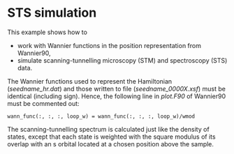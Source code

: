 # STS simulation

This example shows how to

* work with Wannier functions in the position representation from Wannier90,
* simulate scanning-tunnelling microscopy (STM) and spectroscopy (STS) data.

The Wannier functions used to represent the Hamiltonian (*seedname_hr.dat*) and
those written to file (*seedname_0000X.xsf*) must be identical (including sign).
Hence, the following line in *plot.F90* of Wannier90 must be commented out:

    wann_func(:, :, :, loop_w) = wann_func(:, :, :, loop_w)/wmod

The scanning-tunnelling spectrum is calculated just like the density of states,
except that each state is weighted with the square modulus of its overlap with
an s orbital located at a chosen position above the sample.
